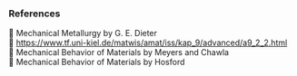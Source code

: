 ### References<br>
	Mechanical Metallurgy by G. E. Dieter<br>
	https://www.tf.uni-kiel.de/matwis/amat/iss/kap_9/advanced/a9_2_2.html<br>
	Mechanical Behavior of Materials by Meyers and Chawla<br>
	Mechanical Behavior of Materials by Hosford<br>
